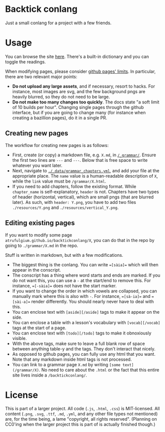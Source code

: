# Backtick conlang
Just a small conlang for a project with a few friends.

# Usage
You can browse the site [here](atrufulgium.github.io/backtickconlang). There's a built-in dictionary and you can toggle the readings.

When modifying pages, please consider [github pages' limits](https://docs.github.com/en/pages/getting-started-with-github-pages/about-github-pages). In particular, there are two relevant major points:
* **Do not upload any large assets**, and if necessary, resort to hacks. For instance, most images are svg, and the few background pngs are heavily blurred, so they do not need to be large.
* **Do not make too many changes too quickly**. The docs state "a soft limit of 10 builds per hour". Changing single pages through the github interface, but if you are going to change many (for instance when creating a bazillion pages), do it in a single PR.

## Creating new pages
The workflow for creating new pages is as follows:
* First, create (or copy) a markdown file, e.g. `X.md`, in [`/_grammar/`](./_grammar/). Ensure the first two lines are `---` and `---`. Below that is free space to write whatever you want later.
* Next, navigate to [`./_data/grammar_chapters.yml`](./_data/grammar_chapters.yml), and add your file at the appropriate place. The `name` value is a human-readable description of `X`, while the `link` value must be `/grammar/X.html`.
* If you need to add chapters, follow the existing format. While `chapter_name` is self-explanatory, `header` is not. Chapters have two types of header (horizontal, vertical), which are small pngs (that are blurred later). As such, with `header: Y.png`, you have to add two files `./resources/Y.png` and `./resources/vertical_Y.png`.

## Editing existing pages
If you want to modify some page `atrufulgium.github.io/backtickconlang/X`, you can do that in the repo by going to `./grammar/X.md` in the repo.

Stuff is written in markdown, but with a few modifications.
* The biggest thing is the conlang. You can write `=[sàia]=` which will then appear in the conscript.
* The conscript has a thing where word starts and ends are marked. If you do not want this, you can use a `-` at the start/end to remove this. For instance, `=[-sàia]=` does not have the start marker.
* If you want to change the order in which vowels are collapsed, you can manually mark where this is also with `-`. For instance, `=[sà-ia]=` and `=[sài-a]=` render differently. You should nearly never have to deal with this.
* You can enclose text with `[aside][/aside]` tags to make it appear on the side.
* You can enclose a table with a lesson's vocabulary with `[vocab][/vocab]` tags at the start of a page.
* You can enclose text with `[todo][/todo]` tags to make it obnoxiously visible.
* With the above tags, make sure to leave a full blank row of space between anything table-y and the tags. They don't interact that nicely.
* As opposed to github pages, you can fully use any html that you want. Note that any markdown inside html tags is not processed.
* You can link to a grammar page `X.md` by writing `[some text](/grammar/X)`. No need to care about the `.html` or the fact that this entire site lives inside a `/backtickconlang/`.

# License
This is part of a larger project. All code (`.js`, `.html`, `.css`) is MIT-licensed. All content (`.png`, `.svg`, `.ttf`, `.md`, `.yml`, and any other file types not mentioned) are, for the time being, a lame "copyright, all rights reserved". (Planning on CC0'ing when the larger project this is part of is actually finished though.)